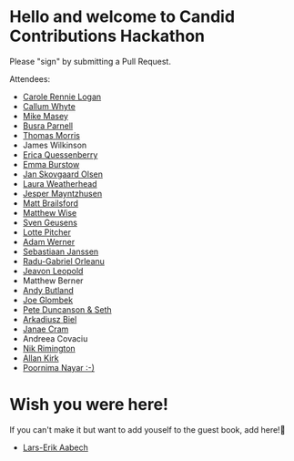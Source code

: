 # Hello and welcome to Candid Contributions Hackathon

Please "sign" by submitting a Pull Request.

Attendees:
- [Carole Rennie Logan](https://twitter.com/crgrieve)
- [Callum Whyte](https://twitter.com/callumbwhyte)
- [Mike Masey](https://twitter.com/MikeMasey)
- [Busra Parnell](https://twitter.com/onlybusranow)
- [Thomas Morris](https://twitter.com/mozzydev)
- James Wilkinson
- [Erica Quessenberry](https://twitter.com/reddesigns)
- [Emma Burstow](https://twitter.com/emaburst)
- [Jan Skovgaard Olsen](https://twitter.com/therealbatjan)
- [Laura Weatherhead](https://twitter.com/lssweatherhead)
- [Jesper Mayntzhusen](https://twitter.com/JesperMayn)
- [Matt Brailsford](https://twitter.com/mattbrailsford)
- [Matthew Wise](https://twitter.com/waltza86)
- [Sven Geusens](https://twitter.com/Migaroez)
- [Lotte Pitcher](https://twitter.com/lottepitcher)
- [Adam Werner](https://twitter.com/castellantech)
- [Sebastiaan Janssen](https://twitter.com/cultiv)
- [Radu-Gabriel Orleanu](https://twitter.com/raduorleanu)
- [Jeavon Leopold](https://twitter.com/crumpled_jeavon)
- Matthew Berner
- [Andy Butland](https://twitter.com/andybutland)
- [Joe Glombek](https://twitter.com/joeglombek)
- [Pete Duncanson & Seth](https://twitter.com/peteduncanson)
- [Arkadiusz Biel](https://twitter.com/bielu1)
- [Janae Cram](https://twitter.com/naepalm)
- Andreea Covaciu
- [Nik Rimington](https://twitter.com/hotchillicode)
- [Allan Kirk](https://twitter.com/MrAllanKirk)
- [Poornima Nayar :-)](https://twitter.com/PoornimaNayar)
# Wish you were here!
If you can't make it but want to add youself to the guest book, add here!💜

- [Lars-Erik Aabech](https://twitter.com/bleedo)
